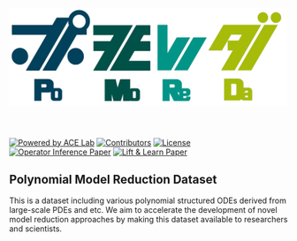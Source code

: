 <h1 align="center">
  <img src="https://github.com/smallpondtom/PoMoReDa/blob/main/logo/PoMoReDa_small.png?raw=true" alt="PoMoReDa Logo" width=600/>
</h1><br>

[![Powered by ACE Lab](https://img.shields.io/badge/powered%20by-ACE%20Lab-pink)](
https://sites.google.com/view/elizabeth-qian/research/ace-group)
[![Contributors](https://img.shields.io/github/contributors/smallpondtom/PoMoReDa)](
https://github.com/smallpondtom/PoMoReDa/graphs/contributors)
[![License](https://img.shields.io/github/license/smallpondtom/PoMoReDa)](
https://github.com/smallpondtom/PoMoReDa/blob/main/license.txt)
[![Operator Inference Paper](https://img.shields.io/badge/DOI-10.1038%2Fs41592--019--0686--2-blue)](
http://dx.doi.org/10.1016/j.cma.2016.03.025)
[![Lift & Learn Paper](https://img.shields.io/badge/DOI-10.1038%2Fs41592--019--0686--2-blue)](
https://doi.org/10.1016/j.physd.2020.132401)

## Polynomial Model Reduction Dataset
This is a dataset including various polynomial structured ODEs derived from large-scale PDEs and etc.
We aim to accelerate the development of novel model reduction approaches by making this dataset available to researchers and scientists.

